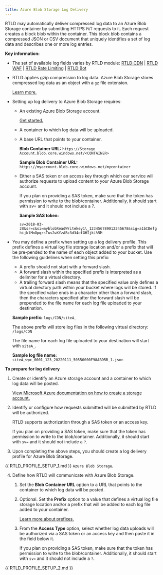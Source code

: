 ```yaml
---
title: Azure Blob Storage Log Delivery
---
```


RTLD may automatically deliver compressed log data to an Azure Blob Storage container by submitting HTTPS `PUT` requests to it. Each request creates a block blob within the container. This block blob contains a compressed JSON or CSV document that uniquely identifies a set of log data and describes one or more log entries.

**Key information:**

-   The set of available log fields varies by RTLD module: [RTLD CDN](/guides/logs/rtld/log_fields_rtld_cdn) | [RTLD WAF](/guides/logs/rtld/log_fields_rtld_waf) | [RTLD Rate Limiting](/guides/logs/rtld/log_fields_rtld_rate_limiting) | [RTLD Bot](/guides/logs/rtld/log_fields_rtld_bot_manager)
-   RTLD applies gzip compression to log data. Azure Blob Storage stores compressed log data as an object with a `gz` file extension.
    
    [Learn more.](/guides/logs/rtld/log_file_naming_convention)
    
-   Setting up log delivery to Azure Blob Storage requires:

    -   An existing Azure Blob Storage account.
    
        [Get started.](https://azure.microsoft.com/en-us/services/storage/blobs/)
    
    -   A container to which log data will be uploaded.

        <a id="azure-blob-container-url" />

    -   A base URL that points to your container.
    
        **Blob Container URL:** `https://Storage Account.blob.core.windows.net/<CONTAINER>`
    
        **Sample Blob Container URL:** `https://myaccount.blob.core.windows.net/mycontainer`
    
    -   Either a SAS token or an access key through which our service will authorize requests to upload content to your Azure Blob Storage account.
    
        If you plan on providing a SAS token, make sure that the token has permission to write to the blob/container. Additionally, it should start with sv= and it should not include a ?.
    
        **Sample SAS token:**
    
        `sv=2018-03-28&sr=c&si=myblobReadWritekey1\_123456789012345678&sig=a1bCDefghijklMnOpqrsTuv2wXYzABc3d34efGHIjkL%5M`

    <a id="log-file-prefix" />

-   You may define a prefix when setting up a log delivery profile. This prefix defines a virtual log file storage location and/or a prefix that will be pre-pended to the name of each object added to your bucket. Use the following guidelines when setting this prefix:
    
    -   A prefix should not start with a forward slash.
    -   A forward slash within the specified prefix is interpreted as a delimiter for a virtual directory.
    -   A trailing forward slash means that the specified value only defines a virtual directory path within your bucket where logs will be stored. If the specified value ends in a character other than a forward slash, then the characters specified after the forward slash will be prepended to the file name for each log file uploaded to your destination.
        
    **Sample prefix:** `logs/CDN/siteA_`
        
    The above prefix will store log files in the following virtual directory: `/logs/CDN`
        
    The file name for each log file uploaded to your destination will start with `siteA_`.
        
    **Sample log file name:** `siteA_wpc_0001_123_20220111_50550000F98AB95B_1.json`

**To prepare for log delivery**

1.  Create or identify an Azure storage account and a container to which log data will be posted.
    
    [View Microsoft Azure documentation on how to create a storage account.](https://docs.microsoft.com/en-us/azure/storage/common/storage-quickstart-create-account)
    
2.  Identify or configure how requests submitted will be submitted by RTLD will be authorized. 

    RTLD supports authorization through a SAS token or an access key.

    <Callout type="info">

      If you plan on providing a SAS token, make sure that the token has permission to write to the blob/container. Additionally, it should start with `sv=` and it should not include a `?`.

    </Callout>

3.  Upon completing the above steps, you should create a log delivery profile for Azure Blob Storage.

{{ RTLD_PROFILE_SETUP_1.md }} `Azure Blob Storage`.

4.  Define how RTLD will communicate with Azure Blob Storage.

    1.  Set the **Blob Container URL** option to a URL that points to the container to which log data will be posted.
    
    2.  Optional. Set the **Prefix** option to a value that defines a virtual log file storage location and/or a prefix that will be added to each log file added to your container.

        [Learn more about prefixes.](#log-file-prefix)
    
    3.  From the **Access Type** option, select whether log data uploads will be authorized via a SAS token or an access key and then paste it in the field below it.
    
        If you plan on providing a SAS token, make sure that the token has permission to write to the blob/container. Additionally, it should start with `sv=` and it should not include a `?`.

{{ RTLD_PROFILE_SETUP_2.md }}
